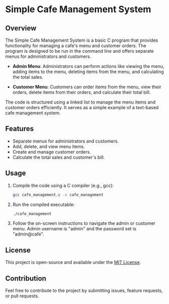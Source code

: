 # Simple Cafe Management System

## Overview

The Simple Cafe Management System is a basic C program that provides functionality for managing a cafe's menu and customer orders. The program is designed to be run in the command line and offers separate menus for administrators and customers.

- **Admin Menu**: Administrators can perform actions like viewing the menu, adding items to the menu, deleting items from the menu, and calculating the total sales.

- **Customer Menu**: Customers can order items from the menu, view their orders, delete items from their orders, and calculate their total bill.

The code is structured using a linked list to manage the menu items and customer orders efficiently. It serves as a simple example of a text-based cafe management system.

## Features

- Separate menus for administrators and customers.
- Add, delete, and view menu items.
- Create and manage customer orders.
- Calculate the total sales and customer's bill.

## Usage

1. Compile the code using a C compiler (e.g., gcc):

    ```bash
    gcc cafe_management.c -o cafe_management
    ```

2. Run the compiled executable:

    ```bash
    ./cafe_management
    ```

3. Follow the on-screen instructions to navigate the admin or customer menu. Admin username is "admin" and the password set is "admin@cafe".

## License

This project is open-source and available under the [MIT License](LICENSE).

## Contribution

Feel free to contribute to the project by submitting issues, feature requests, or pull requests.

